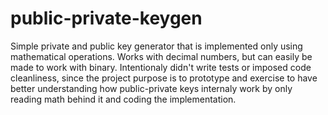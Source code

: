 # public-private-keygen
Simple private and public key generator that is implemented only using mathematical operations. Works with decimal numbers, but can easily be made to work with binary. Intentionaly didn't write tests or imposed code cleanliness, since the project purpose is to prototype and exercise to have better understanding how public-private keys internaly work by only reading math behind it and coding the implementation.
